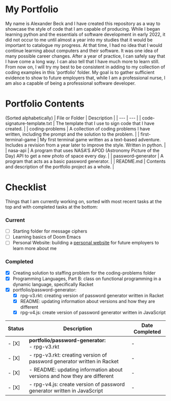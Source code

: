 # My Portfolio

My name is Alexander Beck and I have created this repository as a way to showcase the style of code that I am capable of producing. While I began learning python and the essentials of software development in early 2022, it did not occur to me until almost a year into my studies that it would be important to catalogue my progress. At that time, I had no idea that I would continue learning about computers and their software. It was one idea of many possible career changes. After a year of practice, I can safely say that I have come a long way. I can also tell that I have much more to learn still. From now on, I will try my best to be consistent in adding to my collection of coding examples in this 'portfolio' folder. My goal is to gather sufficient evidence to show to future employers that, while I am a professional nurse, I am also a capable of being a professional software developer.

# Portfolio Contents

(Sorted alphabetically)
| File or Folder | Description |
| --- | --- |
| code-signature-template.txt | The template that I use to sign code that I have created. |
| coding-problems | A collection of coding problems I have written, including the prompt and the solution to the problem. |
| first-terminal-game | My first terminal game written as a text-based adventure. Includes a revision from a year later to improve the style. Written in python. |
| nasa-api | A program that uses NASA'S APOD (Astronomy Picture of the Day) API to get a new photo of space every day. |
| password-generator | A program that acts as a basic password generator. |
| README.md | Contents and description of the portfolio project as a whole. |

# Checklist

Things that I am currently working on, sorted with most recent tasks at the top and with completed tasks at the bottom:

### Current
- [ ] Starting folder for message ciphers
- [ ] Learning basics of Doom Emacs
- [ ] Personal Website: building a [personal website](https://sites.google.com/view/alexandercbeck/home) for future employers to learn more about me

### Completed

- [x] Creating solution to staffing problem for the coding-problems folder
- [X] Programming Languages, Part B: class on functional programming in a dynamic language, specifically Racket
- [X] portfolio/password-generator:
     - [X] rpg-v3.rkt: creating version of password generator written in Racket
     - [X] README: updating information about versions and how they are different
     - [X] rpg-v4.js: create version of password generator written in JavaScript

| Status | Description                                                              | Date Completed |
|--------|--------------------------------------------------------------------------|----------------|
| - [X]  | **portfolio/password-generator:** <br> - rpg-v3.rkt                      | -              |
| - [X]  | - rpg-v3.rkt: creating version of password generator written in Racket   | -              |
| - [X]  | - README: updating information about versions and how they are different | -              |
| - [X]  | - rpg-v4.js: create version of password generator written in JavaScript  | -              |
